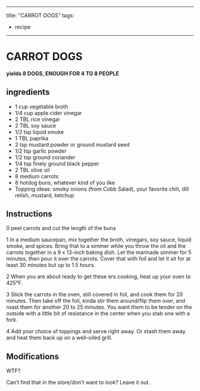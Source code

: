 
---
title: "CARROT DOGS"
tags:
  - recipe
---
# CARROT DOGS



#### yields  8 DOGS, ENOUGH FOR 4 TO 8 PEOPLE


## ingredients
* 1 cup vegetable broth 
* 1/4 cup apple cider vinegar 
* 2 TBL rice vinegar 
* 2 TBL soy sauce 
* 1/2 tsp liquid smoke 
* 1 TBL paprika 
* 2 tsp mustard powder or ground mustard seed 
* 1/2 tsp garlic powder 
* 1/2 tsp ground coriander 
* 1/4 tsp finely ground black pepper 
* 2 TBL olive oil 
* 8 medium carrots 
* 8 hotdog buns, whatever kind of    you like 
* Topping ideas: smoky onions (from Cobb Salad), your favorite chili, dill relish, mustard, ketchup 



## Instructions
0 peel carrots and cut the length of the buns

1 In a medium saucepan, mix together the broth, vinegars, soy sauce, liquid smoke, and spices. Bring that    to a simmer while you throw the oil and the carrots together in a 9 x 13-inch baking dish. Let the marinade simmer for 5 minutes, then pour it over the carrots. Cover that    with foil and let it sit for at least 30 minutes but up to 1.5 hours.

2 When you are about ready to get these  ers cooking, heat up your oven to 425°F.

3 Stick the carrots in the oven, still covered in foil, and cook them for 20 minutes. Then take off the foil, kinda stir them around/flip them over, and roast them for another 20 to 25 minutes. You want them to be tender on the outside with a little bit of resistance in the center when you stab one with a fork.

4 Add your choice of toppings and serve right away. Or stash them away and heat them back up on a well-oiled grill.



## Modifications
WTF?

 Can’t find that    in the store/don’t want to look? Leave it out.




